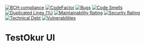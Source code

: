 [![BCH compliance](https://bettercodehub.com/edge/badge/NazmiAltun/testokur-ui?branch=master)](https://bettercodehub.com/)
[![CodeFactor](https://www.codefactor.io/repository/github/nazmialtun/testokur-ui/badge)](https://www.codefactor.io/repository/github/nazmialtun/testokur-ui)
[![Bugs](https://sonarcloud.io/api/project_badges/measure?project=NazmiAltun_testokur-ui&metric=bugs)](https://sonarcloud.io/dashboard?id=NazmiAltun_testokur-ui)
[![Code Smells](https://sonarcloud.io/api/project_badges/measure?project=NazmiAltun_testokur-ui&metric=code_smells)](https://sonarcloud.io/dashboard?id=NazmiAltun_testokur-ui)
[![Duplicated Lines (%)](https://sonarcloud.io/api/project_badges/measure?project=NazmiAltun_testokur-ui&metric=duplicated_lines_density)](https://sonarcloud.io/dashboard?id=NazmiAltun_testokur-ui)
[![Maintainability Rating](https://sonarcloud.io/api/project_badges/measure?project=NazmiAltun_testokur-ui&metric=sqale_rating)](https://sonarcloud.io/dashboard?id=NazmiAltun_testokur-ui)
[![Security Rating](https://sonarcloud.io/api/project_badges/measure?project=NazmiAltun_testokur-ui&metric=security_rating)](https://sonarcloud.io/dashboard?id=NazmiAltun_testokur-ui)
[![Technical Debt](https://sonarcloud.io/api/project_badges/measure?project=NazmiAltun_testokur-ui&metric=sqale_index)](https://sonarcloud.io/dashboard?id=NazmiAltun_testokur-ui)
[![Vulnerabilities](https://sonarcloud.io/api/project_badges/measure?project=NazmiAltun_testokur-ui&metric=vulnerabilities)](https://sonarcloud.io/dashboard?id=NazmiAltun_testokur-ui)

# TestOkur UI
